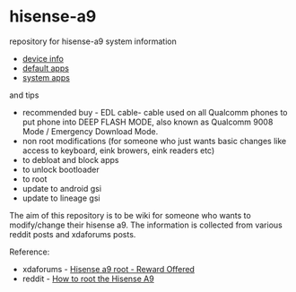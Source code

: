 # hisense-a9

repository for hisense-a9 system information 

- [device info](https://github.com/aimindseye/hisense-a9/blob/main/deviceInfo.md)
- [default apps](https://github.com/aimindseye/hisense-a9/blob/main/defaultApps.md)
- [system apps](https://github.com/aimindseye/hisense-a9/blob/main/sysApps.md)


and tips 
- recommended buy - EDL cable- cable used on all Qualcomm phones to put phone into DEEP FLASH MODE, also known as Qualcomm 9008 Mode / Emergency Download Mode. 
- non root modifications (for someone who just wants basic changes like access to keyboard, eink browers, eink readers etc)
- to debloat and block apps
- to unlock bootloader
- to root
- update to android gsi
- update to lineage gsi

The aim of this repository is to be wiki for someone who wants to modify/change their hisense a9.
The information is collected from various reddit posts and xdaforums posts.

Reference:
- xdaforums - [Hisense a9 root - Reward Offered](https://xdaforums.com/t/hisense-a9-root-reward-offered-snapdragon-662.4495809/)
- reddit - [How to root the Hisense A9](https://www.reddit.com/r/eink/comments/16tpr96/guide_how_to_root_the_hisense_a9/)
